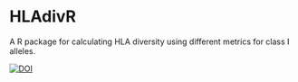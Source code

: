 # HLAdivR

A R package for calculating HLA diversity using different metrics for class I alleles.

[![DOI](https://zenodo.org/badge/231402834.svg)](https://zenodo.org/badge/latestdoi/231402834)
